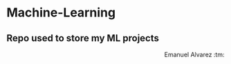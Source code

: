 # Machine-Learning

## Repo used to store my ML projects

<p align="right">Emanuel Alvarez :tm: </p>
